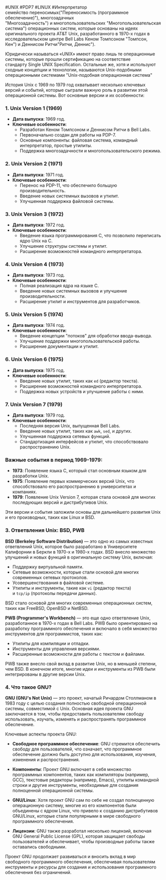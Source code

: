 #UNIX #PDP7 #LINUX #Интерпретатор
 семейство переносимых("Переносимость (программное обеспечение)"), многозадачных "Многозадачность") и многопользовательских "Многопользовательская система") операционных систем, которые основаны на идеях оригинального проекта AT&T Unix, разработанного в 1970-х годах в исследовательском центре Bell Labs Кеном Томпсоном "Томпсон, Кен") и Деннисом Ритчи"Ритчи, Деннис").

Юридически называться «UNIX» имеют право лишь те операционные системы, которые прошли сертификацию на соответствие стандарту Single UNIX Specification.
Остальные же, хотя и используют сходные концепции и технологии, называются Unix-подобными операционными системами "Unix-подобная операционная система"



История Unix с 1969 по 1979 год охватывает несколько ключевых версий и событий, которые сыграли важную роль в развитии этой операционной системы. Вот основные версии и их особенности:

### 1. Unix Version 1 (1969)

- **Дата выпуска**: 1969 год.
- **Ключевые особенности**:
    - Разработан Кеном Томпсоном и Деннисом Ритчи в Bell Labs.
    - Первоначально создан для работы на PDP-7.
    - Основные компоненты: файловая система, командный интерпретатор, простые утилиты.
    - Поддержка многозадачности и многопользовательского режима.

### 2. Unix Version 2 (1971)

- **Дата выпуска**: 1971 год.
- **Ключевые особенности**:
    - Перенос на PDP-11, что обеспечило большую производительность.
    - Введение новых системных вызовов и утилит.
    - Улучшенная поддержка файловой системы.

### 3. Unix Version 3 (1972)

- **Дата выпуска**: 1972 год.
- **Ключевые особенности**:
    - Введение языка программирования C, что позволило переписать ядро Unix на C.
    - Улучшение структуры системы и утилит.
    - Расширение возможностей командного интерпретатора.

### 4. Unix Version 4 (1973)

- **Дата выпуска**: 1973 год.
- **Ключевые особенности**:
    - Полная реализация ядра на языке C.
    - Введение новых системных вызовов и улучшение производительности.
    - Расширение утилит и инструментов для разработчиков.

### 5. Unix Version 5 (1974)

- **Дата выпуска**: 1974 год.
- **Ключевые особенности**:
    - Введение концепции "потоков" для обработки ввода-вывода.
    - Улучшение поддержки многопользовательской работы.
    - Расширение документации и утилит.

### 6. Unix Version 6 (1975)

- **Дата выпуска**: 1975 год.
- **Ключевые особенности**:
    - Введение новых утилит, таких как `ed` (редактор текста).
    - Расширение возможностей командного интерпретатора.
    - Поддержка новых устройств и улучшение работы с ними.

### 7. Unix Version 7 (1979)

- **Дата выпуска**: 1979 год.
- **Ключевые особенности**:
    - Последняя версия Unix, выпущенная Bell Labs.
    - Введение новых утилит, таких как `awk`, `sed`, и других.
    - Улучшенная поддержка сетевых функций.
    - Стандартизация интерфейсов и утилит, что способствовало распространению Unix.

### Важные события в период 1969-1979:

- **1973**: Появление языка C, который стал основным языком для разработки Unix.
- **1975**: Появление первых коммерческих версий Unix, что способствовало его распространению в университетах и компаниях.
- **1979**: Появление Unix Version 7, которая стала основой для многих последующих версий и дистрибутивов Unix.

Эти версии и события заложили основы для дальнейшего развития Unix и его производных, таких как Linux и BSD.



### 3. Ответвления Unix: BSD, PWB

**BSD (Berkeley Software Distribution)** — это одно из самых известных ответвлений Unix, которое было разработано в Университете Калифорнии в Беркли в 1970-х и 1980-х годах. BSD внесло множество улучшений и новых функций в оригинальную систему Unix, включая:

- Поддержку виртуальной памяти.
- Сетевые возможности, которые стали основой для многих современных сетевых протоколов.
- Усовершенствования в файловой системе.
- Утилиты и инструменты, такие как `vi` (редактор текста) и `tcp/ip` (протоколы передачи данных).

BSD стало основой для многих современных операционных систем, таких как FreeBSD, OpenBSD и NetBSD.

**PWB (Programmer's Workbench)** — это еще одно ответвление Unix, разработанное в 1970-х годах в Bell Labs. PWB было ориентировано на разработку программного обеспечения и включало в себя множество инструментов для программистов, таких как:

- Утилиты для компиляции и отладки.
- Инструменты для управления версиями.
- Расширенные возможности для работы с текстом и файлами.

PWB также внесло свой вклад в развитие Unix, но в меньшей степени, чем BSD. В конечном итоге, многие идеи и инструменты из PWB были интегрированы в другие версии Unix.

### 4. Что такое GNU?

**GNU (GNU's Not Unix)** — это проект, начатый Ричардом Столлманом в 1983 году с целью создания полностью свободной операционной системы, совместимой с Unix. Основная идея проекта GNU заключается в том, чтобы предоставить пользователям свободу использовать, изучать, изменять и распространять программное обеспечение.

Ключевые аспекты проекта GNU:

- **Свободное программное обеспечение**: GNU стремится обеспечить свободу для пользователей, что означает, что программное обеспечение должно быть доступно для использования, изучения, изменения и распространения.
    
- **Компоненты**: Проект GNU включает в себя множество программных компонентов, таких как компиляторы (например, GCC), текстовые редакторы (например, Emacs), утилиты командной строки и другие инструменты, необходимые для создания полноценной операционной системы.
    
- **GNU/Linux**: Хотя проект GNU сам по себе не создал полноценную операционную систему, многие из его компонентов были объединены с ядром Linux, что привело к созданию дистрибутивов GNU/Linux, которые стали популярными в мире свободного программного обеспечения.
    
- **Лицензии**: GNU также разработал несколько лицензий, включая GNU General Public License (GPL), которая защищает свободы пользователей и обеспечивает, чтобы производные работы также оставались свободными.
    

Проект GNU продолжает развиваться и вносить вклад в мир свободного программного обеспечения, обеспечивая пользователям инструменты и ресурсы для создания и использования программного обеспечения без ограничений.
